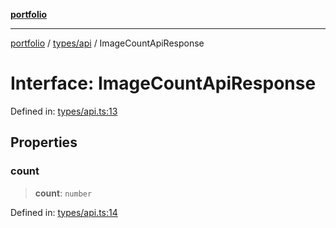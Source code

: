 [**portfolio**](../../../README.md)

***

[portfolio](../../../modules.md) / [types/api](../README.md) / ImageCountApiResponse

# Interface: ImageCountApiResponse

Defined in: [types/api.ts:13](https://github.com/tnorlund/Portfolio/blob/1ea92b0c44588fce2e0d808b989e088532c129ed/portfolio/types/api.ts#L13)

## Properties

### count

> **count**: `number`

Defined in: [types/api.ts:14](https://github.com/tnorlund/Portfolio/blob/1ea92b0c44588fce2e0d808b989e088532c129ed/portfolio/types/api.ts#L14)
